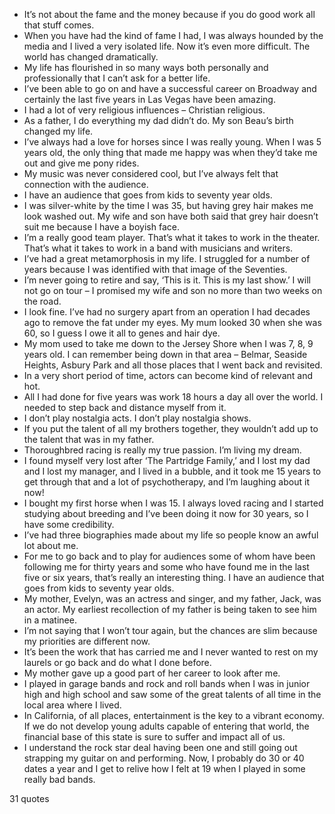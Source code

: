  - It’s not about the fame and the money because if you do good work all that stuff comes.
 - When you have had the kind of fame I had, I was always hounded by the media and I lived a very isolated life. Now it’s even more difficult. The world has changed dramatically.
 - My life has flourished in so many ways both personally and professionally that I can’t ask for a better life.
 - I’ve been able to go on and have a successful career on Broadway and certainly the last five years in Las Vegas have been amazing.
 - I had a lot of very religious influences – Christian religious.
 - As a father, I do everything my dad didn’t do. My son Beau’s birth changed my life.
 - I’ve always had a love for horses since I was really young. When I was 5 years old, the only thing that made me happy was when they’d take me out and give me pony rides.
 - My music was never considered cool, but I’ve always felt that connection with the audience.
 - I have an audience that goes from kids to seventy year olds.
 - I was silver-white by the time I was 35, but having grey hair makes me look washed out. My wife and son have both said that grey hair doesn’t suit me because I have a boyish face.
 - I’m a really good team player. That’s what it takes to work in the theater. That’s what it takes to work in a band with musicians and writers.
 - I’ve had a great metamorphosis in my life. I struggled for a number of years because I was identified with that image of the Seventies.
 - I’m never going to retire and say, ‘This is it. This is my last show.’ I will not go on tour – I promised my wife and son no more than two weeks on the road.
 - I look fine. I’ve had no surgery apart from an operation I had decades ago to remove the fat under my eyes. My mum looked 30 when she was 60, so I guess I owe it all to genes and hair dye.
 - My mom used to take me down to the Jersey Shore when I was 7, 8, 9 years old. I can remember being down in that area – Belmar, Seaside Heights, Asbury Park and all those places that I went back and revisited.
 - In a very short period of time, actors can become kind of relevant and hot.
 - All I had done for five years was work 18 hours a day all over the world. I needed to step back and distance myself from it.
 - I don’t play nostalgia acts. I don’t play nostalgia shows.
 - If you put the talent of all my brothers together, they wouldn’t add up to the talent that was in my father.
 - Thoroughbred racing is really my true passion. I’m living my dream.
 - I found myself very lost after ‘The Partridge Family,’ and I lost my dad and I lost my manager, and I lived in a bubble, and it took me 15 years to get through that and a lot of psychotherapy, and I’m laughing about it now!
 - I bought my first horse when I was 15. I always loved racing and I started studying about breeding and I’ve been doing it now for 30 years, so I have some credibility.
 - I’ve had three biographies made about my life so people know an awful lot about me.
 - For me to go back and to play for audiences some of whom have been following me for thirty years and some who have found me in the last five or six years, that’s really an interesting thing. I have an audience that goes from kids to seventy year olds.
 - My mother, Evelyn, was an actress and singer, and my father, Jack, was an actor. My earliest recollection of my father is being taken to see him in a matinee.
 - I’m not saying that I won’t tour again, but the chances are slim because my priorities are different now.
 - It’s been the work that has carried me and I never wanted to rest on my laurels or go back and do what I done before.
 - My mother gave up a good part of her career to look after me.
 - I played in garage bands and rock and roll bands when I was in junior high and high school and saw some of the great talents of all time in the local area where I lived.
 - In California, of all places, entertainment is the key to a vibrant economy. If we do not develop young adults capable of entering that world, the financial base of this state is sure to suffer and impact all of us.
 - I understand the rock star deal having been one and still going out strapping my guitar on and performing. Now, I probably do 30 or 40 dates a year and I get to relive how I felt at 19 when I played in some really bad bands.

31 quotes